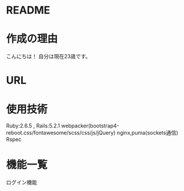 # README

# 作成の理由

こんにちは！
自分は現在23歳です。


# URL



# 使用技術
Ruby:2.6.5 , Rails:5.2.1
webpacker(bootstrap4-reboot.css/fontawesome/scss/css/js/jQuery)
nginx,puma(sockets通信)
Rspec

# 機能一覧
ログイン機能
# 


# 


